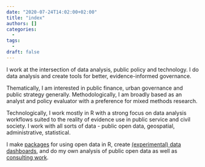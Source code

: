 ```yaml
---
date: "2020-07-24T14:02:00+02:00"
title: "index"
authors: []
categories:
  -
tags:
  -
draft: false
---
```


I work at the intersection of data analysis, public policy and technology. I do data analysis and create tools for better, evidence-informed governance.

Thematically, I am interested in public finance, urban governance and public strategy generally. Methodologically, I am broadly based as an analyst and policy evaluator with a preference for mixed methods research.

Technologically, I work mostly in R with a strong focus on data analysis workflows suited to the reality of evidence use in public service and civil society. I work with all sorts of data - public open data, geospatial, administrative, statistical.

I make [packages](/projects/#r-packages) for using open data in R, create [(experimental) data dashboards](/projects#dashboards), and do my own analysis of public open data as well as [consulting work](/projects#consulting-projects).
